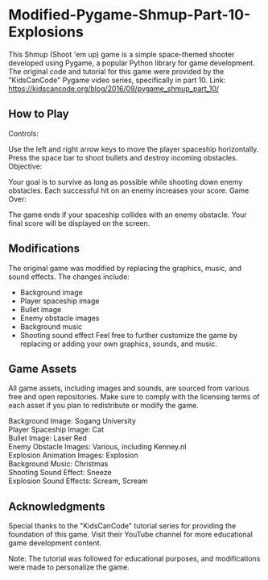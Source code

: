 # Modified-Pygame-Shmup-Part-10-Explosions
This Shmup (Shoot 'em up) game is a simple space-themed shooter developed using Pygame, a popular Python library for game development. The original code and tutorial for this game were provided by the "KidsCanCode" Pygame video series, specifically in part 10. Link: https://kidscancode.org/blog/2016/09/pygame_shmup_part_10/  

## How to Play
Controls:

Use the left and right arrow keys to move the player spaceship horizontally.
Press the space bar to shoot bullets and destroy incoming obstacles.
Objective:

Your goal is to survive as long as possible while shooting down enemy obstacles.
Each successful hit on an enemy increases your score.
Game Over:

The game ends if your spaceship collides with an enemy obstacle.
Your final score will be displayed on the screen.
## Modifications
The original game was modified by replacing the graphics, music, and sound effects. The changes include:

- Background image
- Player spaceship image
- Bullet image
- Enemy obstacle images
- Background music
- Shooting sound effect
Feel free to further customize the game by replacing or adding your own graphics, sounds, and music.

## Game Assets
All game assets, including images and sounds, are sourced from various free and open repositories. Make sure to comply with the licensing terms of each asset if you plan to redistribute or modify the game.

Background Image: Sogang University<br />
Player Spaceship Image: Cat<br />
Bullet Image: Laser Red<br />
Enemy Obstacle Images: Various, including Kenney.nl<br />
Explosion Animation Images: Explosion<br />
Background Music: Christmas<br />
Shooting Sound Effect: Sneeze<br />
Explosion Sound Effects: Scream, Scream<br />
## Acknowledgments
Special thanks to the "KidsCanCode" tutorial series for providing the foundation of this game. Visit their YouTube channel for more educational game development content.

Note: The tutorial was followed for educational purposes, and modifications were made to personalize the game.
